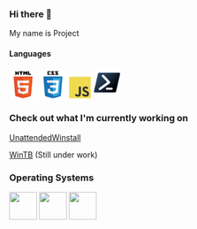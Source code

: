 ### Hi there 👋

My name is Project

#### Languages
<img src="https://raw.githubusercontent.com/devicons/devicon/master/icons/html5/html5-original-wordmark.svg" width="50" height="50">
<img src="https://raw.githubusercontent.com/devicons/devicon/master/icons/css3/css3-original-wordmark.svg" width="50" height="50">
<img src="https://raw.githubusercontent.com/devicons/devicon/master/icons/javascript/javascript-original.svg" width="40" height="40">
<img src="https://raw.githubusercontent.com/devicons/devicon/master/icons/powershell/powershell-original.svg" width="50" height="50" style="vertical-align: 4px;"> <!-- Adjusted PowerShell logo -->

### Check out what I'm currently working on

[UnattendedWinstall](https://github.com/deadproject/UnattendedWinstall)

[WinTB](https://github.com/deadproject/WinTb) (Still under work)

### Operating Systems
<img src="https://banner2.cleanpng.com/20180414/req/avftib6f2.webp" width="50" height="50"> <img src="https://www.debian.org/logos/openlogo-nd.svg" width="50" height="50"> <img src="https://encrypted-tbn0.gstatic.com/images?q=tbn:ANd9GcRuYypmGR91DF2fvasAhTRnYRNl0pmT4cnWnA&s" width="50" height="50">
